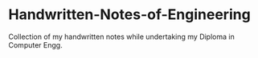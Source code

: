 # Handwritten-Notes-of-Engineering
Collection of my handwritten notes while undertaking my Diploma in Computer Engg.



